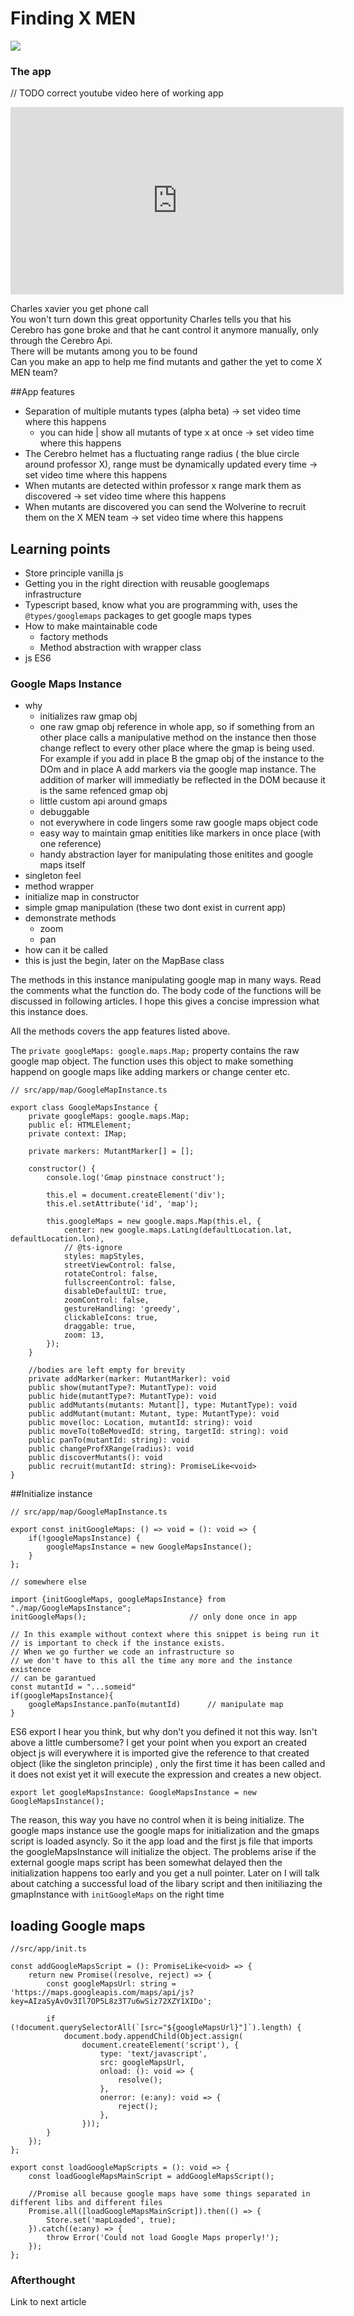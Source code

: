

# Finding X MEN
<img src="../assets/finding_xmen/xmen.jpg" />

### The app
// TODO correct youtube video here of working app
<p align="center">
    <iframe src="https://www.youtube.com/embed/hGlEOLbH00A" width="533" height="300" frameborder="0" allowfullscreen> </iframe>
</p>

Charles xavier you get phone call  
You won't turn down this great opportunity
Charles tells you that his Cerebro has gone broke and that he cant control it anymore manually,
only through the Cerebro Api.   
There will be mutants among you to be found  
Can you make an app to help me find mutants and gather the yet to come X MEN team?

##App features
- Separation of multiple mutants types (alpha beta) -> set video time where this happens
    - you can hide | show all mutants of type x at once -> set video time where this happens
- The Cerebro helmet has a fluctuating range radius ( the blue circle around professor X), range must be dynamically updated every time -> set video time where this happens
- When mutants are detected within professor x range mark them as discovered -> set video time where this happens
- When mutants are discovered you can send the Wolverine to recruit them on the X MEN team -> set video time where this happens


## Learning points
- Store principle vanilla js
- Getting you in the right direction with reusable googlemaps infrastructure
- Typescript based, know what you are programming with,
uses the ```@types/googlemaps``` packages to get google maps types
- How to make maintainable code
    - factory methods
    - Method abstraction with wrapper class
- js ES6


### Google Maps Instance
- why
    - initializes raw gmap obj
    - one raw gmap obj reference in whole app, so if something from an other place calls a manipulative
    method on the instance then those change reflect to every other place where the gmap is being used.
    For example if you add in place B the gmap obj of the instance to the DOm and in place A add markers via the
    google map instance. The addition of marker will immediatly be reflected in the DOM because it is the same refenced gmap obj
    - little custom api around gmaps
    - debuggable
    - not everywhere in code lingers some raw google maps object code
    - easy way to maintain gmap enitities like markers in once place (with one reference)
    - handy abstraction layer for manipulating those enitites and google maps itself
- singleton feel
- method wrapper
- initialize map in constructor
- simple gmap manipulation (these two dont exist in current app)
- demonstrate methods
    - zoom  
    - pan
- how can it be called
- this is just the begin, later on the MapBase class

The methods in this instance manipulating google map in many ways.
Read the comments what the function do. The body code of the functions
will be discussed in following articles. I hope this gives a concise impression
what this instance does.

All the methods covers the app features listed above. 

The ```private googleMaps: google.maps.Map;``` property contains the raw google map object.
The function uses this object to make something happend on google maps like adding markers
or change center etc.

```
// src/app/map/GoogleMapInstance.ts

export class GoogleMapsInstance {
    private googleMaps: google.maps.Map;
    public el: HTMLElement;
    private context: IMap;

    private markers: MutantMarker[] = [];

    constructor() {
        console.log('Gmap pinstnace construct');

        this.el = document.createElement('div');
        this.el.setAttribute('id', 'map');

        this.googleMaps = new google.maps.Map(this.el, {
            center: new google.maps.LatLng(defaultLocation.lat, defaultLocation.lon),
            // @ts-ignore
            styles: mapStyles,
            streetViewControl: false,
            rotateControl: false,
            fullscreenControl: false,
            disableDefaultUI: true,
            zoomControl: false,
            gestureHandling: 'greedy',
            clickableIcons: true,
            draggable: true,
            zoom: 13,
        });
    }

    //bodies are left empty for brevity
    private addMarker(marker: MutantMarker): void
    public show(mutantType?: MutantType): void
    public hide(mutantType?: MutantType): void
    public addMutants(mutants: Mutant[], type: MutantType): void
    public addMutant(mutant: Mutant, type: MutantType): void
    public move(loc: Location, mutantId: string): void
    public moveTo(toBeMovedId: string, targetId: string): void
    public panTo(mutantId: string): void
    public changeProfXRange(radius): void
    public discoverMutants(): void
    public recruit(mutantId: string): PromiseLike<void>
}
```

##Initialize instance

```
// src/app/map/GoogleMapInstance.ts

export const initGoogleMaps: () => void = (): void => {
    if(!googleMapsInstance) {
        googleMapsInstance = new GoogleMapsInstance();
    }
};
```

```
// somewhere else

import {initGoogleMaps, googleMapsInstance} from "./map/GoogleMapsInstance";
initGoogleMaps();                       // only done once in app

// In this example without context where this snippet is being run it 
// is important to check if the instance exists. 
// When we go further we code an infrastructure so 
// we don't have to this all the time any more and the instance existence 
// can be garantued
const mutantId = "...someid"
if(googleMapsInstance){
    googleMapsInstance.panTo(mutantId)      // manipulate map
}
```


ES6 export
I hear you think, but why don't you defined it not this way. Isn't above a little
cumbersome? I get your point when you export an created object js will everywhere it is imported give the reference to that created object (like the singleton principle)
, only the first time it has been called and it does not exist yet it will execute the expression
and creates a new object.

```
export let googleMapsInstance: GoogleMapsInstance = new GoogleMapsInstance();
```

The reason, this way you have no control when it is being initialize. The google maps instance
use the google maps for initialization and the gmaps script is loaded asyncly. So it the app load
and the first js file that imports the googleMapsInstance will initialize the object.
The problems arise if the external google maps script has been somewhat delayed then 
the initialization happens too early and you get a null pointer. Later on I will talk about
catching a successful load of the libary script and then initiliazing the gmapInstance with `initGoogleMaps` 
on the right time 

## loading Google maps

```
//src/app/init.ts

const addGoogleMapsScript = (): PromiseLike<void> => {
    return new Promise((resolve, reject) => {
        const googleMapsUrl: string = 'https://maps.googleapis.com/maps/api/js?key=AIzaSyAvOv3Il7OP5L8z3T7u6wSiz72XZY1XIDo';

        if (!document.querySelectorAll(`[src="${googleMapsUrl}"]`).length) {
            document.body.appendChild(Object.assign(
                document.createElement('script'), {
                    type: 'text/javascript',
                    src: googleMapsUrl,
                    onload: (): void => {
                        resolve();
                    },
                    onerror: (e:any): void => {
                        reject();
                    },
                }));
        }
    });
};

export const loadGoogleMapScripts = (): void => {
    const loadGoogleMapsMainScript = addGoogleMapsScript();

    //Promise all because google maps have some things separated in different libs and different files
    Promise.all([loadGoogleMapsMainScript]).then(() => {
        Store.set('mapLoaded', true);
    }).catch((e:any) => {
        throw Error('Could not load Google Maps properly!');
    });
};
```

### Afterthought



Link to next article 
